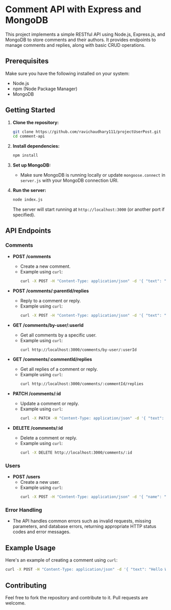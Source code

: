 # Comment API with Express and MongoDB

This project implements a simple RESTful API using Node.js, Express.js, and MongoDB to store comments and their authors. It provides endpoints to manage comments and replies, along with basic CRUD operations.

## Prerequisites

Make sure you have the following installed on your system:

- Node.js
- npm (Node Package Manager)
- MongoDB

## Getting Started

1. **Clone the repository:**

   ```bash
   git clone https://github.com/ravichaudhary111/projectUserPost.git
   cd comment-api
   ```

2. **Install dependencies:**

   ```bash
   npm install
   ```

3. **Set up MongoDB:**

   - Make sure MongoDB is running locally or update `mongoose.connect` in `server.js` with your MongoDB connection URI.

4. **Run the server:**

   ```bash
   node index.js
   ```

   The server will start running at `http://localhost:3000` (or another port if specified).

## API Endpoints

### Comments

- **POST /comments**
  - Create a new comment.
  - Example using `curl`:
    ```bash
    curl -X POST -H "Content-Type: application/json" -d '{ "text": "Comment text", "authorId": "user_id" }' http://localhost:3000/comments
    ```

- **POST /comments/:parentId/replies**
  - Reply to a comment or reply.
  - Example using `curl`:
    ```bash
    curl -X POST -H "Content-Type: application/json" -d '{ "text": "Reply text", "authorId": "user_id" }' http://localhost:3000/comments/:parentId/replies
    ```

- **GET /comments/by-user/:userId**
  - Get all comments by a specific user.
  - Example using `curl`:
    ```bash
    curl http://localhost:3000/comments/by-user/:userId
    ```

- **GET /comments/:commentId/replies**
  - Get all replies of a comment or reply.
  - Example using `curl`:
    ```bash
    curl http://localhost:3000/comments/:commentId/replies
    ```

- **PATCH /comments/:id**
  - Update a comment or reply.
  - Example using `curl`:
    ```bash
    curl -X PATCH -H "Content-Type: application/json" -d '{ "text": "Updated text" }' http://localhost:3000/comments/:id
    ```

- **DELETE /comments/:id**
  - Delete a comment or reply.
  - Example using `curl`:
    ```bash
    curl -X DELETE http://localhost:3000/comments/:id
    ```

### Users

- **POST /users**
  - Create a new user.
  - Example using `curl`:
    ```bash
    curl -X POST -H "Content-Type: application/json" -d '{ "name": "User Name", "email": "user@example.com", "gender": "Male/Female/Other" }' http://localhost:3000/users
    ```

### Error Handling

- The API handles common errors such as invalid requests, missing parameters, and database errors, returning appropriate HTTP status codes and error messages.

## Example Usage

Here's an example of creating a comment using `curl`:

```bash
curl -X POST -H "Content-Type: application/json" -d '{ "text": "Hello World!", "authorId": "user_id" }' http://localhost:3000/comments
```

## Contributing

Feel free to fork the repository and contribute to it. Pull requests are welcome.

